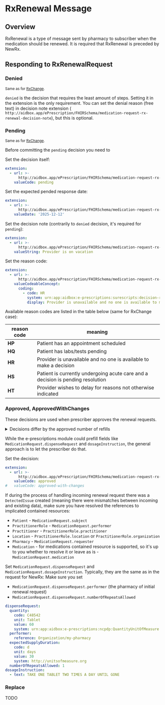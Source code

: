 # RxRenewal Message

## Overview

RxRenewal is a type of message sent by pharmacy to subscriber when the medication should be renewed.
It is required that RxRenewal is preceded by NewRx.

## Responding to RxRenewalRequest

### Denied

<sub>Same as for [RxChange](rx-change.md#denied).</sub>

`denied` is the decision that requires the least amount of steps. Setting it in the extension is the only requirement.
You can set the denial reason (free text) in decision note extension (
`http://aidbox.app/ePrescription/FHIRSchema/medication-request-rx-renewal-decision-note`), but this is optional.

### Pending

<sub>Same as for [RxChange](rx-change.md#pending).</sub>

Before committing the `pending` decision you need to

Set the decision itself:

```yaml
extension:
  - url: >-
      http://aidbox.app/ePrescription/FHIRSchema/medication-request-rx-renewal-decision
    valueCode: pending
```

Set the expected pended response date:

```yaml
extension:
  - url: >-
      http://aidbox.app/ePrescription/FHIRSchema/medication-request-rx-renewal-expected-pended-response-date
    valueDate: '2025-12-12'
```

Set the decision note (contrarily to `denied` decision, it's required for `pending`):

```yaml
extension:
  - url: >-
      http://aidbox.app/ePrescription/FHIRSchema/medication-request-rx-renewal-decision-note
    valueString: Provider is on vacation
```

Set the reason code:

```yaml
extension:
  - url: >-
      http://aidbox.app/ePrescription/FHIRSchema/medication-request-rx-change-decision-reason-code
    valueCodeableConcept:
      coding:
        - code: HR
          system: urn:app:aidbox:e-prescriptions:surescripts:decision-reason-code
          display: Provider is unavailable and no one is available to make a decision
```

Available reason codes are listed in the table below (same for RxChange case):

| reason code | meaning                                                                         |
|-------------|---------------------------------------------------------------------------------|
| **HP**      | Patient has an appointment scheduled                                            |
| **HQ**      | Patient has labs/tests pending                                                  |
| **HR**      | Provider is unavailable and no one is available to make a decision              |
| **HS**      | Patient is currently undergoing acute care and a decision is pending resolution |
| **HT**      | Provider wishes to delay for reasons not otherwise indicated                    |

### Approved, ApprovedWithChanges

These decisions are used when prescriber approves the renewal requests.

<details>
<summary>
Decisions differ by the approved number of refills
</summary>

The difference between `approved` and `approved-with-changes` is about the allowed number of refills.

The number of refills requested by the pharmacy is stored in the following extension:
```yaml
extension:
  - url: >-
      http://aidbox.app/ePrescription/FHIRSchema/medication-request-pharmacy-request-refills
    valueInteger: 1
```
The number of refills approved by the prescriber is taken from `MedicationRequest.dispenseRequest.numberOfRepeatsAllowed`.

Usage of `approved` decision expects these values to be equal.
Usage of `approved-with-changes` decision expects these values to differ.

</details>

While the e-prescriptions module could prefill fields like `MedicationRequest.dispenseRequest` and `dosageInstruction`,
the general approach is to let the prescriber do that.

Set the decision:

```yaml
extension:
  - url: >-
      http://aidbox.app/ePrescription/FHIRSchema/medication-request-rx-renewal-decision
    valueCode: approved
#   valueCode: approved-with-changes
```

If during the process of handling incoming renewal request there was a `DetectedIssue` created
(meaning there were mismatches between incoming and existing data),
make sure you have resolved the references to implicated contained resources:

- `Patient` - `MedicationRequest.subject`
- `PractitionerRole` - `MedicationRequest.performer`
- `Practitioner` - `PractitionerRole.practitioner`
- `Location` - `PractitionerRole.location` or `PractitionerRole.organization`
- `Pharmacy` - `MedicationRequest.requester`
- `Medication` - for medications contained resource is supported, so it's up to you whether to resolve it or leave as
  is - `MedicationRequest.medication`

Set `MedicationRequest.dispenseRequest` and `MedicationRequest.dosageInstruction`.
Typically, they are the same as in the request for NewRx:
Make sure you set

- `MedicationRequest.dispenseRequest.performer` (the pharmacy of initial renewal request)
- `MedicationRequest.dispenseRequest.numberOfRepeatsAllowed`

```yaml
dispenseRequest:
  quantity:
    code: C48542
    unit: Tablet
    value: 60
    system: urn:app:aidbox:e-prescriptions:ncpdp:QuantityUnitOfMeasure
  performer:
    reference: Organization/my-pharmacy
  expectedSupplyDuration:
    code: d
    unit: days
    value: 30
    system: http://unitsofmeasure.org
  numberOfRepeatsAllowed: 1
dosageInstruction:
  - text: TAKE ONE TABLET TWO TIMES A DAY UNTIL GONE
```

### Replace

TODO
